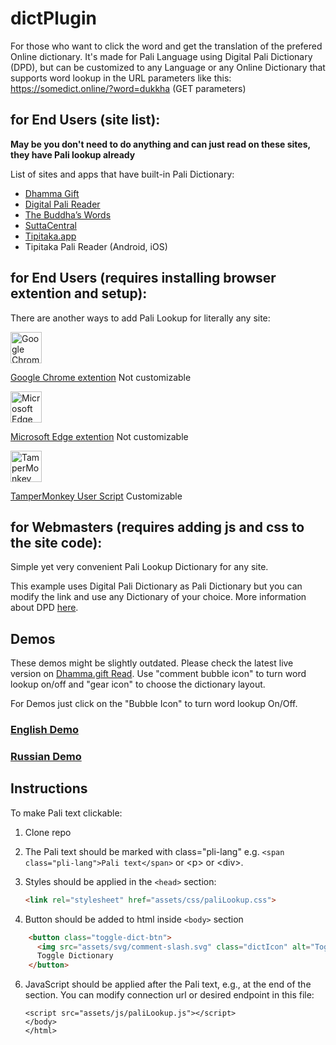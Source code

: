 # dictPlugin

For those who want to click the word and get the translation of the prefered Online dictionary. It's made for Pali Language using Digital Pali Dictionary (DPD), but can be customized to any Language or any Online Dictionary that supports word lookup in the URL parameters like this: https://somedict.online/?word=dukkha (GET parameters)

## for End Users (site list):
**May be you don't need to do anything and can just read on these sites, they have Pali lookup already**

List of sites and apps that have built-in Pali Dictionary:

- [Dhamma Gift](https://dhamma.gift/read.php) 
- [Digital Pali Reader](https://digiralpalireader.online/)  
- [The Buddha’s Words](https://thebuddhaswords.net/)  
- [SuttaCentral](https://suttacentral.net/)  
- [Tipitaka.app](https://tipitaka.app)  
- Tipitaka Pali Reader (Android, iOS)

## for End Users (requires installing browser extention and setup):
There are another ways to add Pali Lookup for literally any site:

<a href="https://chromewebstore.google.com/detail/dhammagift-search-and-wor/dnnogjdcmhbiobpnkhdbfnfjnjlikabd">
    <img src="https://github.com/user-attachments/assets/7a378ce4-cedf-4d98-adcf-a0a8e4a729fe" alt="Google Chrome extension" width="50">
</a> 

[Google Chrome extention](https://chromewebstore.google.com/detail/dhammagift-search-and-wor/dnnogjdcmhbiobpnkhdbfnfjnjlikabd) Not customizable


<a href="https://microsoftedge.microsoft.com/addons/detail/dhammagift-search-and-wo/aokegkhdaijkikbdocanadeghllhfmhj">
    <img src="https://github.com/user-attachments/assets/7a378ce4-cedf-4d98-adcf-a0a8e4a729fe" alt="Microsoft Edge extension" width="50">
</a> 

[Microsoft Edge extention](https://microsoftedge.microsoft.com/addons/detail/dhammagift-search-and-wo/aokegkhdaijkikbdocanadeghllhfmhj) Not customizable

<a href="https://github.com/o28o/dictPlugin/blob/main/ExtentionMethod.md">
    <img src="https://github.com/user-attachments/assets/e20515b1-0061-4af7-8689-95a818ff1932" alt="TamperMonkey Script" width="50">
</a> 

[TamperMonkey User Script](https://github.com/o28o/dictPlugin/blob/main/ExtentionMethod.md) Customizable

## for Webmasters (requires adding js and css to the site code): 
Simple yet very convenient Pali Lookup Dictionary for any site.

This example uses Digital Pali Dictionary as Pali Dictionary but you can modify the link and use any Dictionary of your choice. 
More information about DPD [here](https://github.com/digitalpalidictionary/dpd-db). 

## Demos
These demos might be slightly outdated. 
Please check the latest live version on [Dhamma.gift Read](https://dhamma.gift/sc/?q=sn56.11). Use "comment bubble icon" to turn word lookup on/off and "gear icon" to choose the dictionary layout.

For Demos just click on the "Bubble Icon" to turn word lookup On/Off.

### [English Demo](https://o28o.github.io/plugin/index.html?s=pi$)

### [Russian Demo](https://o28o.github.io/plugin/demo-ru-ml.html?s=dukkh)

## Instructions

To make Pali text clickable:


1.  Clone repo 
2.  The Pali text should be marked with class="pli-lang" e.g. `<span class="pli-lang">Pali text</span>` or \<p\> or \<div\>.
   
3. Styles should be applied in the `<head>` section:
   ```html
   <link rel="stylesheet" href="assets/css/paliLookup.css">
   ```   
4. Button should be added to html inside `<body>` section
```html
    <button class="toggle-dict-btn">
      <img src="assets/svg/comment-slash.svg" class="dictIcon" alt="Toggle Dictionary">
      Toggle Dictionary
    </button>
```
6. JavaScript should be applied after the Pali text, e.g., at the end of the </body> section. You can modify connection url or desired endpoint in this file:
   ```
   <script src="assets/js/paliLookup.js"></script>
   </body>
   </html>
   ```
   

